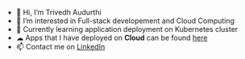 - 👋 Hi, I’m Trivedh Audurthi
- 👀 I’m interested in Full-stack developement and Cloud Computing
- 📖 Currently learning application deployment on Kubernetes cluster
- ☁  Apps that I have deployed on **Cloud** can be found [here](https://github.com/audurthit-fall2020)
- 📫 Contact me on [LinkedIn](https://www.linkedin.com/in/trivedhaudurthi/)

<!---
trivedhnani/trivedhnani is a ✨ special ✨ repository because its `README.md` (this file) appears on your GitHub profile.
You can click the Preview link to take a look at your changes.
--->
